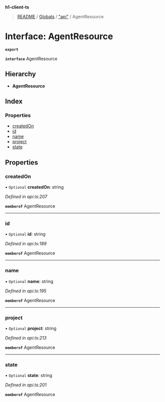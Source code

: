 **h1-client-ts**

> [README](../README.md) / [Globals](../globals.md) / ["api"](../modules/_api_.md) / AgentResource

# Interface: AgentResource

**`export`** 

**`interface`** AgentResource

## Hierarchy

* **AgentResource**

## Index

### Properties

* [createdOn](_api_.agentresource.md#createdon)
* [id](_api_.agentresource.md#id)
* [name](_api_.agentresource.md#name)
* [project](_api_.agentresource.md#project)
* [state](_api_.agentresource.md#state)

## Properties

### createdOn

• `Optional` **createdOn**: string

*Defined in api.ts:207*

**`memberof`** AgentResource

___

### id

• `Optional` **id**: string

*Defined in api.ts:189*

**`memberof`** AgentResource

___

### name

• `Optional` **name**: string

*Defined in api.ts:195*

**`memberof`** AgentResource

___

### project

• `Optional` **project**: string

*Defined in api.ts:213*

**`memberof`** AgentResource

___

### state

• `Optional` **state**: string

*Defined in api.ts:201*

**`memberof`** AgentResource
